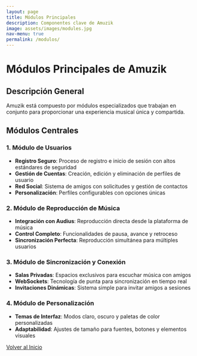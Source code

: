 ```yaml
---
layout: page
title: Módulos Principales
description: Componentes clave de Amuzik
image: assets/images/modules.jpg
nav-menu: true
permalink: /modulos/
---
```


# Módulos Principales de Amuzik

## Descripción General

Amuzik está compuesto por módulos especializados que trabajan en conjunto para proporcionar una experiencia musical única y compartida.

## Módulos Centrales

### 1. Módulo de Usuarios
- **Registro Seguro**: Proceso de registro e inicio de sesión con altos estándares de seguridad
- **Gestión de Cuentas**: Creación, edición y eliminación de perfiles de usuario
- **Red Social**: Sistema de amigos con solicitudes y gestión de contactos
- **Personalización**: Perfiles configurables con opciones únicas

### 2. Módulo de Reproducción de Música
- **Integración con Audius**: Reproducción directa desde la plataforma de música
- **Control Completo**: Funcionalidades de pausa, avance y retroceso
- **Sincronización Perfecta**: Reproducción simultánea para múltiples usuarios

### 3. Módulo de Sincronización y Conexión
- **Salas Privadas**: Espacios exclusivos para escuchar música con amigos
- **WebSockets**: Tecnología de punta para sincronización en tiempo real
- **Invitaciones Dinámicas**: Sistema simple para invitar amigos a sesiones

### 4. Módulo de Personalización
- **Temas de Interfaz**: Modos claro, oscuro y paletas de color personalizadas
- **Adaptabilidad**: Ajustes de tamaño para fuentes, botones y elementos visuales

[Volver al Inicio](/index.md)